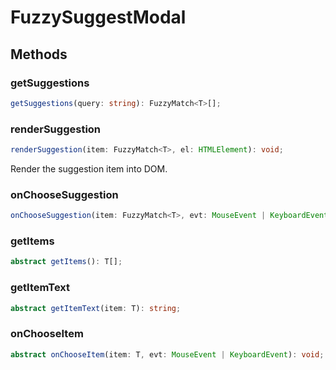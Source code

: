 # FuzzySuggestModal



## Methods

### getSuggestions

```ts
getSuggestions(query: string): FuzzyMatch<T>[];
```



### renderSuggestion

```ts
renderSuggestion(item: FuzzyMatch<T>, el: HTMLElement): void;
```

Render the suggestion item into DOM.

### onChooseSuggestion

```ts
onChooseSuggestion(item: FuzzyMatch<T>, evt: MouseEvent | KeyboardEvent): void;
```



### getItems

```ts
abstract getItems(): T[];
```



### getItemText

```ts
abstract getItemText(item: T): string;
```



### onChooseItem

```ts
abstract onChooseItem(item: T, evt: MouseEvent | KeyboardEvent): void;
```



